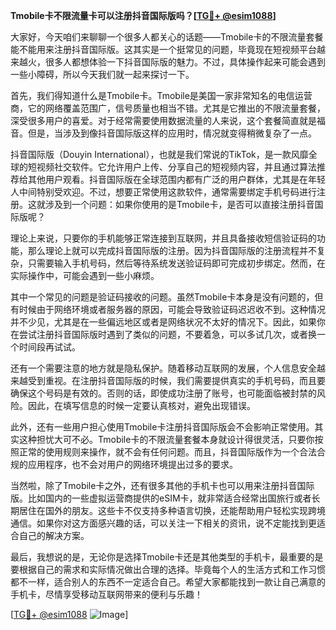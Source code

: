 **Tmobile卡不限流量卡可以注册抖音国际版吗？[[TG💪+ @esim1088](https://t.me/s/esim1088)]**

大家好，今天咱们来聊聊一个很多人都关心的话题——Tmobile卡的不限流量套餐能不能用来注册抖音国际版。这其实是一个挺常见的问题，毕竟现在短视频平台越来越火，很多人都想体验一下抖音国际版的魅力。不过，具体操作起来可能会遇到一些小障碍，所以今天我们就一起来探讨一下。

首先，我们得知道什么是Tmobile卡。Tmobile是美国一家非常知名的电信运营商，它的网络覆盖范围广，信号质量也相当不错。尤其是它推出的不限流量套餐，深受很多用户的喜爱。对于经常需要使用数据流量的人来说，这个套餐简直就是福音。但是，当涉及到像抖音国际版这样的应用时，情况就变得稍微复杂了一点。

抖音国际版（Douyin International），也就是我们常说的TikTok，是一款风靡全球的短视频社交软件。它允许用户上传、分享自己的短视频内容，并且通过算法推荐给其他用户观看。抖音国际版在全球范围内都有广泛的用户群体，尤其是在年轻人中间特别受欢迎。不过，想要正常使用这款软件，通常需要绑定手机号码进行注册。这就涉及到一个问题：如果你使用的是Tmobile卡，是否可以直接注册抖音国际版呢？

理论上来说，只要你的手机能够正常连接到互联网，并且具备接收短信验证码的功能，那么理论上就可以完成抖音国际版的注册。因为抖音国际版的注册流程并不复杂，只需要输入手机号码，然后等待系统发送验证码即可完成初步绑定。然而，在实际操作中，可能会遇到一些小麻烦。

其中一个常见的问题是验证码接收的问题。虽然Tmobile卡本身是没有问题的，但有时候由于网络环境或者服务器的原因，可能会导致验证码迟迟收不到。这种情况并不少见，尤其是在一些偏远地区或者是网络状况不太好的情况下。因此，如果你在尝试注册抖音国际版时遇到了类似的问题，不要着急，可以多试几次，或者换一个时间段再试试。

还有一个需要注意的地方就是隐私保护。随着移动互联网的发展，个人信息安全越来越受到重视。在注册抖音国际版的时候，我们需要提供真实的手机号码，而且要确保这个号码是有效的。否则的话，即使成功注册了账号，也可能面临被封禁的风险。因此，在填写信息的时候一定要认真核对，避免出现错误。

此外，还有一些用户担心使用Tmobile卡注册抖音国际版会不会影响正常使用。其实这种担忧大可不必。Tmobile卡的不限流量套餐本身就设计得很灵活，只要你按照正常的使用规则来操作，就不会有任何问题。而且，抖音国际版作为一个合法合规的应用程序，也不会对用户的网络环境提出过多的要求。

当然啦，除了Tmobile卡之外，还有很多其他的手机卡也可以用来注册抖音国际版。比如国内的一些虚拟运营商提供的eSIM卡，就非常适合经常出国旅行或者长期居住在国外的朋友。这些卡不仅支持多种语言切换，还能帮助用户轻松实现跨境通信。如果你对这方面感兴趣的话，可以关注一下相关的资讯，说不定能找到更适合自己的解决方案。

最后，我想说的是，无论你是选择Tmobile卡还是其他类型的手机卡，最重要的是要根据自己的需求和实际情况做出合理的选择。毕竟每个人的生活方式和工作习惯都不一样，适合别人的东西不一定适合自己。希望大家都能找到一款让自己满意的手机卡，尽情享受移动互联网带来的便利与乐趣！

[[TG💪+ @esim1088](https://t.me/s/esim1088) ![Image](https://i.postimg.cc/4NQfJmqS/Snipaste-2025-05-13-00-14-12.png)]